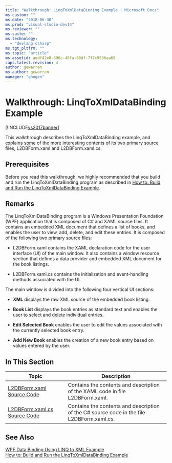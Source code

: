 ```yaml
---
title: "Walkthrough: LinqToXmlDataBinding Example | Microsoft Docs"
ms.custom: ""
ms.date: "2018-06-30"
ms.prod: "visual-studio-dev14"
ms.reviewer: ""
ms.suite: ""
ms.technology: 
  - "devlang-csharp"
ms.tgt_pltfrm: ""
ms.topic: "article"
ms.assetid: aedf42e8-896c-48fa-88df-7f7c9536aa69
caps.latest.revision: 4
author: gewarren
ms.author: gewarren
manager: "ghogen"
---
```

# Walkthrough: LinqToXmlDataBinding Example
[!INCLUDE[vs2017banner](../includes/vs2017banner.md)]

This walkthrough describes the LinqToXmlDataBinding example, and explains some of the more interesting contents of its two primary source files, L2DBForm.xaml and L2DBForm.xaml.cs.  
  
## Prerequisites  
 Before you read this walkthrough, we highly recommended that you build and run the LinqToXmlDataBinding program as described in [How to: Build and Run the LinqToXmlDataBinding Example](../designers/how-to-build-and-run-the-linqtoxmldatabinding-example.md).  
  
## Remarks  
 The LinqToXmlDataBinding program is a Windows Presentation Foundation (WPF) application that is composed of C# and XAML source files. It contains an embedded XML document that defines a list of books, and enables the user to view, add, delete, and edit these entries. It is composed of the following two primary source files:  
  
-   L2DBForm.xaml contains the XAML declaration code for the user interface (UI) of the main window. It also contains a window resource section that defines a data provider and embedded XML document for the book listings.  
  
-   L2DBForm.xaml.cs contains the initialization and event-handling methods associated with the UI.  
  
 The main window is divided into the following four vertical UI sections:  
  
-   **XML** displays the raw XML source of the embedded book listing.  
  
-   **Book List** displays the book entries as standard text and enables the user to select and delete individual entries.  
  
-   **Edit Selected Book** enables the user to edit the values associated with the currently selected book entry.  
  
-   **Add New Book** enables the creation of a new book entry based on values entered by the user.  
  
## In This Section  
  
|Topic|Description|  
|-----------|-----------------|  
|[L2DBForm.xaml Source Code](../designers/l2dbform-xaml-source-code.md)|Contains the contents and description of the XAML code in file L2DBForm.xaml.|  
|[L2DBForm.xaml.cs Source Code](../designers/l2dbform-xaml-cs-source-code.md)|Contains the contents and description of the C# source code in the file L2DBForm.xaml.cs.|  
  
## See Also  
 [WPF Data Binding Using LINQ to XML Example](../designers/wpf-data-binding-using-linq-to-xml-example.md)   
 [How to: Build and Run the LinqToXmlDataBinding Example](../designers/how-to-build-and-run-the-linqtoxmldatabinding-example.md)



